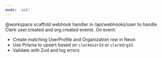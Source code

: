 ```yaml
---
mode: 'ask'
---
```

@workspace scaffold webhook handler in /api/webhooks/user to handle Clerk user.created and org.created events. On event:

- Create matching UserProfile and Organization row in Neon
- Use Prisma to upsert based on `clerkUserId` or `clerkOrgId`
- Validate with Zod and log errors
